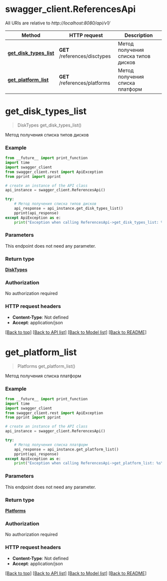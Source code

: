 # swagger_client.ReferencesApi

All URIs are relative to *http://localhost:8080/api/v1/*

Method | HTTP request | Description
------------- | ------------- | -------------
[**get_disk_types_list**](ReferencesApi.md#get_disk_types_list) | **GET** /references/disctypes | Метод получения списка типов дисков
[**get_platform_list**](ReferencesApi.md#get_platform_list) | **GET** /references/platforms | Метод получения списка платформ

# **get_disk_types_list**
> DiskTypes get_disk_types_list()

Метод получения списка типов дисков

### Example
```python
from __future__ import print_function
import time
import swagger_client
from swagger_client.rest import ApiException
from pprint import pprint

# create an instance of the API class
api_instance = swagger_client.ReferencesApi()

try:
    # Метод получения списка типов дисков
    api_response = api_instance.get_disk_types_list()
    pprint(api_response)
except ApiException as e:
    print("Exception when calling ReferencesApi->get_disk_types_list: %s\n" % e)
```

### Parameters
This endpoint does not need any parameter.

### Return type

[**DiskTypes**](DiskTypes.md)

### Authorization

No authorization required

### HTTP request headers

 - **Content-Type**: Not defined
 - **Accept**: application/json

[[Back to top]](#) [[Back to API list]](../README.md#documentation-for-api-endpoints) [[Back to Model list]](../README.md#documentation-for-models) [[Back to README]](../README.md)

# **get_platform_list**
> Platforms get_platform_list()

Метод получения списка платформ

### Example
```python
from __future__ import print_function
import time
import swagger_client
from swagger_client.rest import ApiException
from pprint import pprint

# create an instance of the API class
api_instance = swagger_client.ReferencesApi()

try:
    # Метод получения списка платформ
    api_response = api_instance.get_platform_list()
    pprint(api_response)
except ApiException as e:
    print("Exception when calling ReferencesApi->get_platform_list: %s\n" % e)
```

### Parameters
This endpoint does not need any parameter.

### Return type

[**Platforms**](Platforms.md)

### Authorization

No authorization required

### HTTP request headers

 - **Content-Type**: Not defined
 - **Accept**: application/json

[[Back to top]](#) [[Back to API list]](../README.md#documentation-for-api-endpoints) [[Back to Model list]](../README.md#documentation-for-models) [[Back to README]](../README.md)

